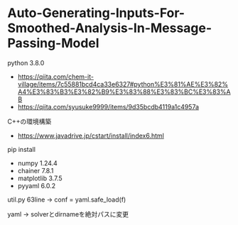 # Auto-Generating-Inputs-For-Smoothed-Analysis-In-Message-Passing-Model

python 3.8.0
- https://qiita.com/chem-it-village/items/7c55881bcd4ca33e6327#python%E3%81%AE%E3%82%A4%E3%83%B3%E3%82%B9%E3%83%88%E3%83%BC%E3%83%AB
- https://qiita.com/syusuke9999/items/9d35bcdb4119a1c4957a

C++の環境構築
- https://www.javadrive.jp/cstart/install/index6.html

pip install
- numpy 1.24.4
- chainer 7.8.1
- matplotlib 3.7.5
- pyyaml 6.0.2

util.py 63line
 -> conf = yaml.safe_load(f)

 yaml
  -> solverとdirnameを絶対パスに変更

